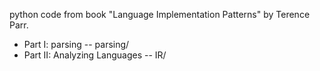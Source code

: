 python code from book "Language Implementation Patterns" by Terence Parr.

- Part I: parsing -- parsing/
- Part II: Analyzing Languages -- IR/
